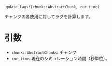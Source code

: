 ```
update_lags!(chunk::AbstractChunk, cur_time)
```

チャンクの各使用に対してラグを計算します。

# 引数

  * `chunk::AbstractChunks`: チャンク
  * `cur_time`: 現在のシミュレーション時間（秒単位）。
